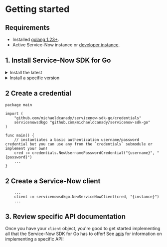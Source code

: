 # Getting started

## Requirements

- Installed [golang 1.23+](https://go.dev/doc/install).
- Active Service-Now instance or [developer instance](https://developer.servicenow.com/dev.do).

## 1. Install Service-Now SDK for Go

<details>
    <summary>Install the latest</summary>
    <code lang="bash">
    go get github.com/michaeldcanady/servicenow-sdk-go
    </code>
</details>
<details>
    <summary>Install a specific version</summary>
    <code lang="bash">
    go get github.com/michaeldcanady/servicenow-sdk-go@{version}
    </code>
</details>

## 2 Create a credential

```golang
package main

import (
    "github.com/michaeldcanady/servicenow-sdk-go/credentials"
    servicenowsdkgo "github.com/michaeldcanady/servicenow-sdk-go"
)

func main() {
    // instantiates a basic authentication username/password credential but you can use any from the `credentials` submodule or implement your own!
    cred := credentials.NewUsernamePasswordCredential("{username}", "{password}")
    ...
}
```

## 2 Create a Service-Now client

```golang
    ...
    client := servicenowsdkgo.NewServiceNowClient(cred, "{instance}")
    ...
```

## 3. Review specific API documentation

Once you have your `client` object, you're good to get started implementing all that the Service-Now SDK for Go has to offer! See [apis](/apis) for information on implementing a specific API!

